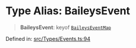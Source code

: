 # Type Alias: BaileysEvent

> **BaileysEvent**: keyof [`BaileysEventMap`](BaileysEventMap.md)

Defined in: [src/Types/Events.ts:94](https://github.com/Fokusdotid/Baileys/blob/deec6cc75a88a82eaeedf16b76aa9218b2c772e3/src/Types/Events.ts#L94)
